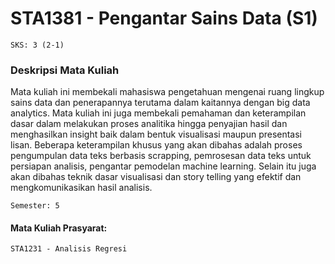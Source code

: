 # STA1381 - Pengantar Sains Data (S1)
`SKS: 3 (2-1)`  
  
### Deskripsi Mata Kuliah
Mata kuliah ini membekali mahasiswa pengetahuan mengenai ruang lingkup sains data dan penerapannya terutama dalam kaitannya dengan big data analytics. Mata kuliah ini juga membekali pemahaman dan keterampilan dasar dalam melakukan proses analitika hingga penyajian hasil dan menghasilkan insight baik dalam bentuk visualisasi maupun presentasi lisan. Beberapa keterampilan khusus yang akan dibahas adalah proses pengumpulan data teks berbasis scrapping, pemrosesan data teks untuk persiapan analisis, pengantar pemodelan machine learning. Selain itu juga akan dibahas teknik dasar visualisasi dan story telling yang efektif dan mengkomunikasikan hasil analisis.
  
`Semester: 5`

#### Mata Kuliah Prasyarat:
`STA1231 - Analisis Regresi`
